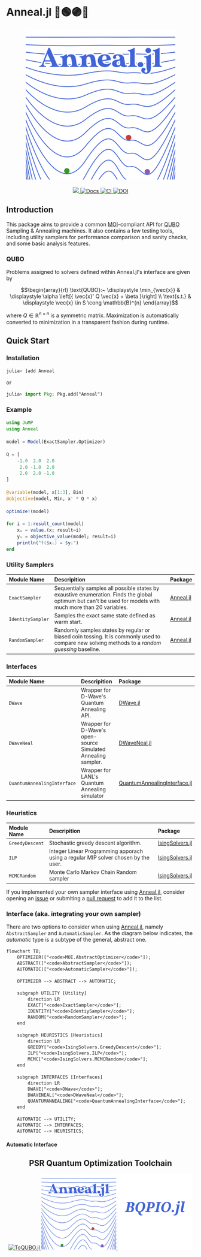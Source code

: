 # Anneal.jl 🔴🟢🟣🔵

<div align="center">
    <a href="/docs/src/assets/">
        <img src="/docs/src/assets/logo.svg" width=400px alt="Anneal.jl" />
    </a>
    <br>
    <br>
    <a href="https://codecov.io/gh/psrenergy/Anneal.jl">
        <img src="https://codecov.io/gh/psrenergy/Anneal.jl/branch/master/graph/badge.svg?token=729WFU0752"/>
    </a>
    <a href="https://psrenergy.github.io/Anneal.jl/dev">
        <img src="https://img.shields.io/badge/docs-dev-blue.svg" alt="Docs">
    </a>
    <a href="https://github.com/psrenergy/Anneal.jl/actions/workflows/ci.yml">
        <img src="https://github.com/psrenergy/Anneal.jl/actions/workflows/ci.yml/badge.svg?branch=master" alt="CI" />
    </a>
    <a href="https://doi.org/10.5281/zenodo.6390515">
        <img src="https://zenodo.org/badge/DOI/10.5281/zenodo.6390515.svg" alt="DOI">
    </a>
</div>

## Introduction
This package aims to provide a common [MOI](https://github.com/jump-dev/MathOptInterface.jl)-compliant API for [QUBO](https://en.wikipedia.org/wiki/Quadratic_unconstrained_binary_optimization) Sampling & Annealing machines. It also contains a few testing tools, including utility samplers for performance comparison and sanity checks, and some basic analysis features.

### QUBO
Problems assigned to solvers defined within Anneal.jl's interface are given by

$$\begin{array}{rl}
\text{QUBO}:~ \displaystyle \min_{\vec{x}} & \displaystyle \alpha \left[{ \vec{x}' Q \vec{x} + \beta }\right] \\
                               \text{s.t.} & \displaystyle \vec{x} \in S \cong \mathbb{B}^{n}
\end{array}$$

where $Q \in \mathbb{R}^{n \times n}$ is a symmetric matrix. Maximization is automatically converted to minimization in a transparent fashion during runtime.

## Quick Start

### Installation
```julia
julia> ]add Anneal
```
or
```julia
julia> import Pkg; Pkg.add("Anneal")
``` 

### Example
```julia
using JuMP
using Anneal

model = Model(ExactSampler.Optimizer)

Q = [
    -1.0  2.0  2.0
     2.0 -1.0  2.0
     2.0  2.0 -1.0
]

@variable(model, x[1:3], Bin)
@objective(model, Min, x' * Q * x)

optimize!(model)

for i = 1:result_count(model)
    xᵢ = value.(x; result=i)
    yᵢ = objective_value(model; result=i)
    println("f($xᵢ) = $yᵢ")
end
```

### Utility Samplers
| Module Name       | Descripition                                 | Package                                             |
| :------ | :----------- | :-------- |
| `ExactSampler`    | Sequentially samples all possible states by exaustive enumeration. Finds the global optimum but can't be used for models with much more than 20 variables. | [Anneal.jl](https://github.com/psrenergy/Anneal.jl) |
| `IdentitySampler` | Samples the exact same state defined as warm start.                                                                                                        | [Anneal.jl](https://github.com/psrenergy/Anneal.jl) |
| `RandomSampler`   | Randomly samples states by regular or biased coin tossing. It is commonly used to compare new solving methods to a _random guessing_ baseline.             | [Anneal.jl](https://github.com/psrenergy/Anneal.jl) |

### Interfaces
| Module Name                 | Descripition                                                                                                                                               | Package                                             |
| :---------------- | :--------------------------------------------------------------------------------------------------------------------------------------------------------- | :-------------------------------------------------- |
| `DWave `                 | Wrapper for D-Wave's Quantum Annealing API. | [DWave.jl](https://github.com/psrenergy/DWave.jl) |
| `DWaveNeal`                 | Wrapper for D-Wave's open-source Simulated Annealing sampler. | [DWaveNeal.jl](https://github.com/psrenergy/DWaveNeal.jl) |
| `QuantumAnnealingInterface` | Wrapper for LANL's Quantum Annealing simulator | [QuantumAnnealingInterface.jl](https://github.com/psrenergy/QuantumAnnealingInterface.jl) |

### Heuristics
| Module Name       | Descripition                                                                                                                                               | Package                                             |
| :---------------- | :--------------------------------------------------------------------------------------------------------------------------------------------------------- | :-------------------------------------------------- |
| `GreedyDescent` | Stochastic greedy descent algorithm. | [IsingSolvers.jl](https://github.com/psrenergy/IsingSolvers.jl) |
| `ILP`       | Integer Linear Programming apporach using a regular MIP solver chosen by the user. | [IsingSolvers.jl](https://github.com/psrenergy/IsingSolvers.jl) |
| `MCMCRandom` | Monte Carlo Markov Chain Random sampler |  [IsingSolvers.jl](https://github.com/psrenergy/IsingSolvers.jl) |



If you implemented your own sampler interface using [Anneal.jl](https://github.com/psrenergy/Anneal.jl), consider opening an [issue](https://github.com/psrenergy/Anneal.jl/issues) or submiting a [pull request](https://github.com/psrenergy/Anneal.jl/pulls) to add it to the list.


### Interface (aka. integrating your own sampler)
There are two options to consider when using [Anneal.jl](https://github.com/psrenergy/Anneal.jl), namely `AbstractSampler` and `AutomaticSampler`.
As the diagram below indicates, the _automatic_ type is a subtype of the general, abstract one.

```mermaid
flowchart TB;
    OPTIMIZER(["<code>MOI.AbstractOptimizer</code>"]);
    ABSTRACT(["<code>AbstractSampler</code>"]);
    AUTOMATIC(["<code>AutomaticSampler</code>"]);
    
    OPTIMIZER --> ABSTRACT --> AUTOMATIC;

    subgraph UTILITY [Utility]
        direction LR
        EXACT["<code>ExactSampler</code>"];
        IDENTITY["<code>IdentiySampler</code>"];
        RANDOM["<code>RandomSampler</code>"];
    end
    
    subgraph HEURISTICS [Heuristics]
        direction LR
        GREEDY["<code>IsingSolvers.GreedyDescent</code>"];
        ILP["<code>IsingSolvers.ILP</code>"];
        MCMC["<code>IsingSolvers.MCMCRandom</code>"];
    end
    
    subgraph INTERFACES [Interfaces]
        direction LR
        DWAVE["<code>DWave</code>"];
        DWAVENEAL["<code>DWaveNeal</code>"];
        QUANTUMANNEALING["<code>QuantumAnnealingInterface</code>"];
    end
       
    AUTOMATIC --> UTILITY;
    AUTOMATIC --> INTERFACES;
    AUTOMATIC --> HEURISTICS;
```

#### Automatic Interface


<div align="center">
    <h2>PSR Quantum Optimization Toolchain</h2>
    <a href="https://github.com/psrenergy/ToQUBO.jl">
        <img width="200px" src="https://raw.githubusercontent.com/psrenergy/ToQUBO.jl/master/docs/src/assets/logo.svg" alt="ToQUBO.jl" />
    </a>
    <a href="https://github.com/psrenergy/Anneal.jl">
        <img width="200px" src="https://raw.githubusercontent.com/psrenergy/Anneal.jl/master/docs/src/assets/logo.svg" alt="Anneal.jl" />
    </a>
    <a href="https://github.com/psrenergy/QUBOTools.jl">
        <img width="200px" src="https://raw.githubusercontent.com/psrenergy/QUBOTools.jl/main/docs/src/assets/logo.svg" alt="QUBOTools.jl" />
    </a>
</div>
